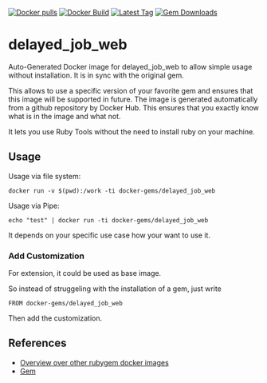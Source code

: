 [![Docker pulls](https://img.shields.io/docker/pulls/rubygem/delayed_job_web.svg)](https://hub.docker.com/r/rubygem/delayed_job_web/)
[![Docker Build](https://img.shields.io/docker/automated/rubygem/delayed_job_web.svg)](https://hub.docker.com/r/rubygem/delayed_job_web/)
[![Latest Tag](https://img.shields.io/github/tag/docker-rubygem/delayed_job_web.svg)](https://hub.docker.com/r/rubygem/delayed_job_web/)
[![Gem Downloads](https://img.shields.io/gem/dt/delayed_job_web.svg)](https://rubygems.org/gems/delayed_job_web/)
# delayed_job_web

Auto-Generated Docker image for delayed_job_web to allow simple usage without installation.
It is in sync with the original gem.

This allows to use a specific version of your favorite gem and ensures that this image will be supported in future.
The image is generated automatically from a github repository by Docker Hub.
This ensures that you exactly know what is in the image and what not.

It lets you use Ruby Tools without the need to install ruby on your machine.

## Usage

Usage via file system:

`docker run -v $(pwd):/work -ti docker-gems/delayed_job_web`

Usage via Pipe:

`echo "test" | docker run -ti docker-gems/delayed_job_web`

It depends on your specific use case how your want to use it.

### Add Customization

For extension, it could be used as base image.

So instead of struggeling with the installation of a gem, just write

`FROM docker-gems/delayed_job_web`

Then add the customization.

## References

 - [Overview over other rubygem docker images](https://github.com/thinkbot/docker-rubygem)
 - [Gem](https://rubygems.org/gems/delayed_job_web/)
